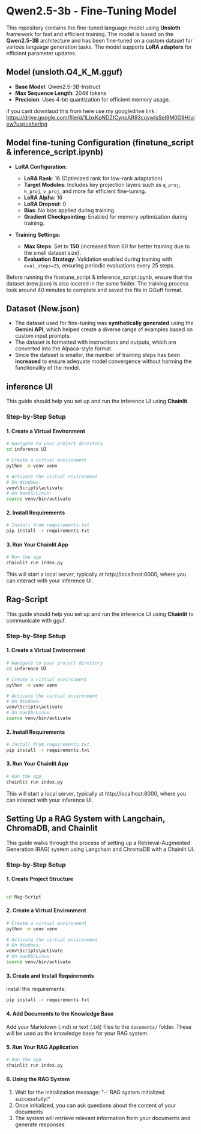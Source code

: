 # Qwen2.5-3b - Fine-Tuning Model

This repository contains the fine-tuned language model using **Unsloth** framework for fast and efficient training. The model is based on the **Qwen2.5-3B** architecture and has been fine-tuned on a custom dataset for various language generation tasks. The model supports **LoRA adapters** for efficient parameter updates.

## Model (unsloth.Q4_K_M.gguf)

- **Base Model**: Qwen2.5-3B-Instruct
- **Max Sequence Length**: 2048 tokens
- **Precision**: Uses 4-bit quantization for efficient memory usage.

if you cant downlaod this from here use my googledrive link : https://drive.google.com/file/d/1LbxKpNDZtCynpAR93coywIsSeI9M0G9H/view?usp=sharing

## Model fine-tuning Configuration (finetune_script & inference_script.ipynb)

- **LoRA Configuration**: 
  - **LoRA Rank**: 16 (Optimized rank for low-rank adaptation)
  - **Target Modules**: Includes key projection layers such as `q_proj`, `k_proj`, `v_proj`, and more for efficient fine-tuning.
  - **LoRA Alpha**: 16
  - **LoRA Dropout**: 0
  - **Bias**: No bias applied during training.
  - **Gradient Checkpointing**: Enabled for memory optimization during training.

- **Training Settings**:
  - **Max Steps**: Set to **150** (increased from 60 for better training due to the small dataset size).
  - **Evaluation Strategy**: Validation enabled during training with `eval_steps=25`, ensuring periodic evaluations every 25 steps.
 
Before running the finetune_script & inference_script.ipynb, ensure that the dataset (new.json) is also located in the same folder. The training process took around 40 minutes to complete and saved the file in GGuff format.


## Dataset (New.json)

- The dataset used for fine-tuning was **synthetically generated** using the **Gemini API**, which helped create a diverse range of examples based on custom input prompts.
- The dataset is formatted with instructions and outputs, which are converted into the Alpaca-style format.
- Since the dataset is smaller, the number of training steps has been **increased** to ensure adequate model convergence without harming the functionality of the model.

## inference UI

This guide should help you set up and run the inference UI using **Chainlit**. 

### Step-by-Step Setup

#### 1. Create a Virtual Environment

```bash
# Navigate to your project directory
cd inference UI

# Create a virtual environment
python -m venv venv

# Activate the virtual environment
# On Windows:
venv\Scripts\activate
# On macOS/Linux:
source venv/bin/activate
```

#### 2. Install Requirements

```bash
# Install from requirements.txt
pip install -r requirements.txt

```

#### 3. Run Your Chainlit App

```bash
# Run the app
chainlit run index.py
```

This will start a local server, typically at http://localhost:8000, where you can interact with your inference UI.

## Rag-Script

This guide should help you set up and run the inference UI using **Chainlit** to communicate with gguf. 

### Step-by-Step Setup

#### 1. Create a Virtual Environment

```bash
# Navigate to your project directory
cd inference UI

# Create a virtual environment
python -m venv venv

# Activate the virtual environment
# On Windows:
venv\Scripts\activate
# On macOS/Linux:
source venv/bin/activate
```

#### 2. Install Requirements

```bash
# Install from requirements.txt
pip install -r requirements.txt

```

#### 3. Run Your Chainlit App

```bash
# Run the app
chainlit run index.py
```

This will start a local server, typically at http://localhost:8000, where you can interact with your inference UI.

## Setting Up a RAG System with Langchain, ChromaDB, and Chainlit

This guide walks through the process of setting up a Retrieval-Augmented Generation (RAG) system using Langchain and ChromaDB with a Chainlit UI.


### Step-by-Step Setup

#### 1. Create Project Structure

```bash

cd Rag-Script
```

#### 2. Create a Virtual Environment

```bash
# Create a virtual environment
python -m venv venv

# Activate the virtual environment
# On Windows:
venv\Scripts\activate
# On macOS/Linux:
source venv/bin/activate
```

#### 3. Create and Install Requirements

install the requirements:

```bash
pip install -r requirements.txt
```

#### 4. Add Documents to the Knowledge Base

Add your Markdown (.md) or text (.txt) files to the `documents/` folder. These will be used as the knowledge base for your RAG system.


#### 5. Run Your RAG Application

```bash
# Run the app
chainlit run index.py
```

#### 6. Using the RAG System

1. Wait for the initialization message: "✅ RAG system initialized successfully!"
2. Once initialized, you can ask questions about the content of your documents
3. The system will retrieve relevant information from your documents and generate responses




